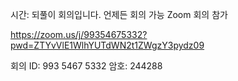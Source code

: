 시간: 되풀이 회의입니다. 언제든 회의 가능
Zoom 회의 참가

https://zoom.us/j/99354675332?pwd=ZTYvVlE1WlhYUTdWN2t1ZWgzY3pydz09


회의 ID: 993 5467 5332
암호: 244288